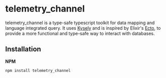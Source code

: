 telemetry_channel
====

telemetry_channel is a type-safe typescript toolkit for data mapping and language integrated query. It uses [Kysely](https://github.com/kysely-org/kysely) and is inspired by Elixir's [Ecto](https://hexdocs.pm/ecto/Ecto.html), to provide a more functional and type-safe way to interact with databases.

## Installation

**NPM**
```bash
npm install telemetry_channel
```

